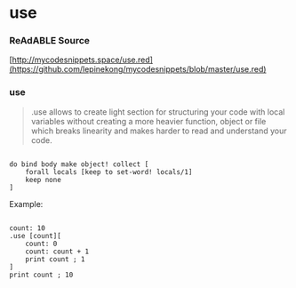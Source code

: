
# use


### ReAdABLE Source

[http://mycodesnippets.space/use.red](https://github.com/lepinekong/mycodesnippets/blob/master/use.red)


### use

>.use allows to create light section for structuring your code
with local variables without creating a more heavier function, object or file which breaks linearity and makes harder to read and understand your code.


```

do bind body make object! collect [
    forall locals [keep to set-word! locals/1]
    keep none
]

```


Example:


```

count: 10
.use [count][
    count: 0
    count: count + 1
    print count ; 1
]
print count ; 10            
        
```


